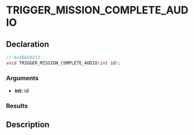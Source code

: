 # TRIGGER_MISSION_COMPLETE_AUDIO

## Declaration
```cpp
// 0x4BAF0213
void TRIGGER_MISSION_COMPLETE_AUDIO(int id);
```

### Arguments
- **int:** id

### Results

## Description
